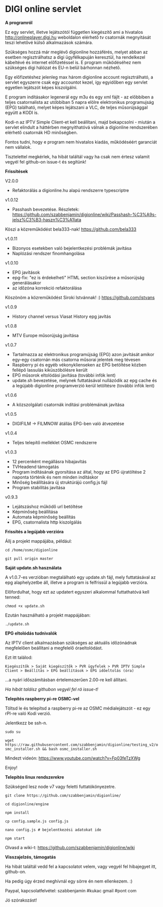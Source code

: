 # DIGI online servlet

**A programról**

Ez egy servlet, illetve lejátszótól független kiegészítő ami a hivatalos http://onlineplayer.digi.hu weboldalon elérhető tv csatornák megnyitását teszi lehetővé külső alkalmazások számára. 

Szükséges hozzá már meglévő digionline hozzáférés, melyet abban az esetben regisztrálhatsz a digi ügyfélkapuján keresztül, ha rendelkezel kábeltévé és internet előfizetéssel is. E program működéséhez nem szükséges digi hálózat és EU-n belül bárhonnan nézhető.

Egy előfizetéshez jelenleg max három digionline account regisztrálható, a servlet egyszerre csak egy accountot kezel, így egyidőben egy servlet egyetlen lejátszót képes kiszolgálni.

E program indításakor legenerál egy m3u és egy xml fájlt - az előbbiben a teljes csatornalista az utóbbiban 5 napra elölre elektronikus programujság (EPG) található, melyet képes lejátszani a VLC, de teljes műsorújsággal együtt a KODI is.

Kodi-n az IPTV Simple Client-et kell beállítani, majd bekapcsolni - miután a servlet elindult a háttérben megnyithatóvá válnak a digionline rendszerében elérhető csatornák HD minőségben.

Fontos tudni, hogy e program nem hivatalos kiadás, működéséért garanciát nem vállalok.

Tisztelettel megkérlek, ha hibát találtál vagy ha csak nem értesz valamit vegyél fel github-on issue-t és segítünk!

**Frissítések**

V2.0.0

- Refaktorálás a digionline.hu alapú rendszerre typescriptre

v1.0.12

- Passhash bevezetése. Részletek: https://github.com/szabbenjamin/digionline/wiki/Passhash-%C3%A9s-jelsz%C3%B3-haszn%C3%A1lata

Köszi a közreműködést bela333-nak! https://github.com/bela333

v1.0.11

- Bizonyos esetekben való bejelentkezési problémák javítása
- Naplózási rendszer finomhangolása

v1.0.10
- EPG javítások
- epg-fix: "ez is érdekelheti" HTML section kiszűrése a műsorújság generálásakor
- az időzóna korrekció refaktorálása

Köszönöm a közreműködést Siroki Istvánnak! :) https://github.com/istvans

v1.0.9
- History channel versus Viasat History epg javítás

v1.0.8
- MTV Europe műsorújság javítása

v1.0.7
- Tartalmazza az elektronikus programújság (EPG) azon javítását amikor egy-egy csatornán más csatorna műsorai jelentek meg tévesen
- Raspberry pi és egyéb vékonyklienseken az EPG betöltése közben fellépő lassulás kiküszöbölésre került
- EPG műsorok eltolódási javítása (további infók lent)
- update.sh bevezetése, melynek futtatásával nullázódik az epg cache és a legújabb digionline programverzió kerül letöltésre (további infók lent)

v1.0.6

- A közszolgálati csatornák indítási problémáinak javítása

v1.0.5

- DIGIFILM -> FILMNOW átállás EPG-ben való átvezetése

v1.0.4

 - Teljes telepítő melléklet OSMC rendszerre

v1.0.3

- 12 percenként megállásra hibajavítás
- TVHeadend támogatás 
- Program indításának gyorsítása az által, hogy az EPG újratöltése 2 naponta történik és nem minden indításkor
- Minőség beállítására új struktúrájú config.js fájl
- Program stabilitás javítása

v0.9.3

- Lejátszáshoz működő url betöltése
- Képminőség beállítása
- Automata képminőség beállítás
- EPG, csatornalista http kiszolgálás

**Frissítés a legújabb verzióra**

Állj a projekt mappájába, például: 

`cd /home/osmc/digionline`

`git pull origin master`

**Saját update.sh használata**

A v1.0.7-es verzióban megtalálható egy update.sh fájl, mely futtatásával az epg alaphelyzetbe áll, illetve a program is felfrissül a legújabb verzióra.

Előfordulhat, hogy ezt az updatert egyszeri alkalommal futtathatóvá kell tenned:

`chmod +x update.sh`

Ezután használható a projekt mappájában:

`./update.sh`

**EPG eltolódás tudnivalók**

Az IPTV client alkalmazásban szükséges az aktuális időzónádnak megfelelően beállítani a megfelelő óraeltolódást.

Ezt itt találod:

`Kiegészítők > Saját kiegészítők > PVR ügyfelek > PVR IPTV Simple Client > Beállítás > EPG beállítások > EPG időeltolás (óra)`

...a nyári időszámításban értelemszerűen 2.00-re kell állítani.

_Ha hibát találsz githubon vegyél fel rá issue-t!_

**Telepítés raspberry pi-re OSMC-vel**

Töltsd le és telepítsd a raspberry pi-re az OSMC médialejátszót - ez egy rPI-re való Kodi verzió.

Jelentkezz be ssh-n.

`sudo su`

`wget https://raw.githubusercontent.com/szabbenjamin/digionline/testing_v2/osmc_installer.sh && bash osmc_installer.sh`

Mindezt videón: https://www.youtube.com/watch?v=Fp03feTzXWg

Enjoy!

**Telepítés linux rendszerekre**

Szükséged lesz node v7 vagy feletti futtatókönyezetre.

`git clone https://github.com/szabbenjamin/digionline/
`

`cd digionline/engine
`

`npm install
`

`cp config.sample.js config.js
`

`nano config.js # bejelentkezési adatokat ide
`

`npm start
`

Olvasd a wiki-t: https://github.com/szabbenjamin/digionline/wiki

**Visszajelzés, támogatás**

Ha hibát találtál vedd fel a kapcsolatot velem, vagy vegyél fel hibajegyet itt, github-on.

Ha pedig úgy érzed meghívnál egy sörre én nem ellenkezem. :) 

Paypal, kapcsolatfelvétel: szabbenjamin #kukac gmail #pont com



Jó szórakozást!
